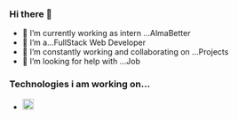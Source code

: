 ### Hi there 👋

- 🔭 I’m currently working as intern ...AlmaBetter
- 🌱 I’m a...FullStack Web Developer
- 👯 I’m constantly working and collaborating on ...Projects
- 🤔 I’m looking for help with ...Job

### Technologies i am working on...
- <Span> <a href="https://ibb.co/zZPm3Jk"><img  src="https://i.ibb.co/VTMLFmK/reract.png" alt="reract" border="0" width="20" height="20"></a></Span> 
  
<!--
**Chirag0812/Chirag0812** is a ✨ _special_ ✨ repository because its `README.md` (this file) appears on your GitHub profile.
Here are some ideas to get you started:
- 🔭 I’m currently working as intern ...Codsoft
- 💬 Ask me about ...
- 📫 How to reach me: ...
- 😄 Pronouns: ...
- ⚡ Fun fact: ...
-->

